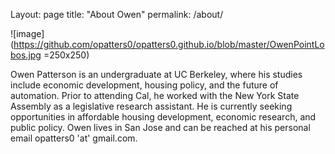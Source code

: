Layout: page
title: "About Owen"
permalink: /about/

![image](https://github.com/opatters0/opatters0.github.io/blob/master/OwenPointLobos.jpg =250x250)

Owen Patterson is an undergraduate at UC Berkeley, where his studies include economic development, housing policy, and the 
future of automation. Prior to attending Cal, he worked with the New York State Assembly as a legislative research assistant. 
He is currently seeking opportunities in affordable housing development, economic research, and public policy. Owen lives in 
San Jose and can be reached at his personal email opatters0 'at' gmail.com.
